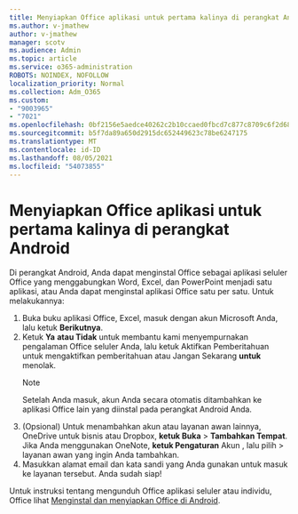 ```yaml
---
title: Menyiapkan Office aplikasi untuk pertama kalinya di perangkat Android
ms.author: v-jmathew
author: v-jmathew
manager: scotv
ms.audience: Admin
ms.topic: article
ms.service: o365-administration
ROBOTS: NOINDEX, NOFOLLOW
localization_priority: Normal
ms.collection: Adm_O365
ms.custom:
- "9003965"
- "7021"
ms.openlocfilehash: 0bf2156e5aedce40262c2b10ccaed0fbcd7c877c8709c6f2d68d20bdad7dd517
ms.sourcegitcommit: b5f7da89a650d2915dc652449623c78be6247175
ms.translationtype: MT
ms.contentlocale: id-ID
ms.lasthandoff: 08/05/2021
ms.locfileid: "54073855"
---
```

# <a name="set-up-office-apps-for-the-first-time-on-an-android-device"></a>Menyiapkan Office aplikasi untuk pertama kalinya di perangkat Android

Di perangkat Android, Anda dapat menginstal Office sebagai aplikasi seluler Office yang menggabungkan Word, Excel, dan PowerPoint menjadi satu aplikasi, atau Anda dapat menginstal aplikasi Office satu per satu. Untuk melakukannya:

1. Buka buku aplikasi Office, Excel, masuk dengan akun Microsoft Anda, lalu ketuk **Berikutnya**.
2. Ketuk **Ya** **atau Tidak** untuk membantu kami menyempurnakan pengalaman Office  seluler Anda, lalu ketuk Aktifkan Pemberitahuan untuk mengaktifkan pemberitahuan atau Jangan Sekarang **untuk** menolak.
    > [!NOTE]
    > Setelah Anda masuk, akun Anda secara otomatis ditambahkan ke aplikasi Office lain yang diinstal pada perangkat Android Anda.
3. (Opsional) Untuk menambahkan akun atau layanan awan lainnya, OneDrive untuk bisnis atau Dropbox, **ketuk Buka**  >  **Tambahkan Tempat**. Jika Anda menggunakan OneNote, **ketuk Pengaturan** Akun , lalu pilih  >  layanan awan yang ingin Anda tambahkan.
4. Masukkan alamat email dan kata sandi yang Anda gunakan untuk masuk ke layanan tersebut. Anda sudah siap!

Untuk instruksi tentang mengunduh Office aplikasi seluler atau individu, Office lihat [Menginstal dan menyiapkan Office di Android](https://go.microsoft.com/fwlink/?linkid=2135287).
